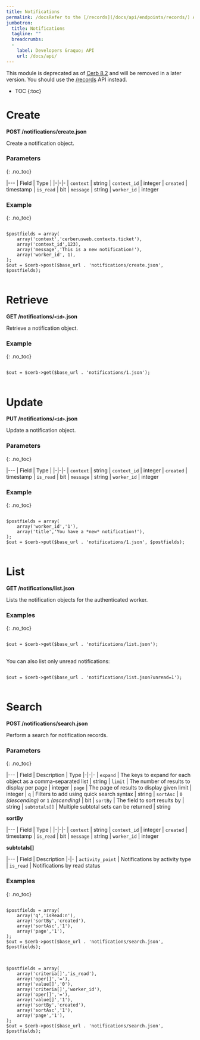 ```yaml
---
title: Notifications
permalink: /docsRefer to the [/records](/docs/api/endpoints/records/) API endpoint.notifications/
jumbotron:
  title: Notifications
  tagline: ""
  breadcrumbs:
  -
    label: Developers &raquo; API
    url: /docs/api/
---
```


<div class="cerb-box note">
<p>This module is deprecated as of <a href="/releases/8.2/">Cerb 8.2</a> and will be removed in a later version. You should use the <a href="/docs/api/endpoints/records/">/records</a> API instead.</p>
</div>

* TOC
{:toc}

# Create

**POST /notifications/create.json**

Create a notification object.

### Parameters
{: .no_toc}

|---
| Field | Type | 
|-|-|-
| `context` | string
| `context_id` | integer
| `created` | timestamp
| `is_read` | bit
| `message` | string
| `worker_id` | integer

### Example
{: .no_toc}

<pre>
<code class="language-php">
$postfields = array(
    array('context','cerberusweb.contexts.ticket'),
    array('context_id',123),
    array('message','This is a new notification!'),
    array('worker_id', 1),
);
$out = $cerb->post($base_url . 'notifications/create.json', $postfields);
</code>
</pre>

# Retrieve

**GET /notifications/`<id>`.json**

Retrieve a notification object.

### Example
{: .no_toc}

<pre>
<code class="language-php">
$out = $cerb->get($base_url . 'notifications/1.json');
</code>
</pre>

# Update

**PUT /notifications/`<id>`.json**

Update a notification object.

### Parameters
{: .no_toc}

|---
| Field | Type | 
|-|-|-
| `context` | string
| `context_id` | integer
| `created` | timestamp
| `is_read` | bit
| `message` | string
| `worker_id` | integer

### Example
{: .no_toc}

<pre>
<code class="language-php">
$postfields = array(
    array('worker_id','1'),
    array('title','You have a *new* notification!'),
);
$out = $cerb->put($base_url . 'notifications/1.json', $postfields);
</code>
</pre>

# List

**GET /notifications/list.json**

Lists the notification objects for the authenticated worker.

### Examples
{: .no_toc}

<pre>
<code class="language-php">
$out = $cerb->get($base_url . 'notifications/list.json');
</code>
</pre>

You can also list only unread notifications:

<pre>
<code class="language-php">
$out = $cerb->get($base_url . 'notifications/list.json?unread=1');
</code>
</pre>

# Search

**POST /notifications/search.json**

Perform a search for notification records.

### Parameters
{: .no_toc}

|---
| Field | Description | Type
|-|-|-
| `expand` | The keys to expand for each object as a comma-separated list | string
| `limit` | The number of results to display per page | integer
| `page` | The page of results to display given limit | integer
| `q` | Filters to add using quick search syntax | string
| `sortAsc` | `0` _(descending)_ or `1` _(ascending)_ | bit
| `sortBy` | The field to sort results by | string
| `subtotals[]` | Multiple subtotal sets can be returned | string 

**sortBy**

|---
| Field | Type | 
|-|-|-
| `context` | string
| `context_id` | integer
| `created` | timestamp
| `is_read` | bit
| `message` | string
| `worker_id` | integer

**subtotals[]**

|---
| Field | Description
|-|-
| `activity_point` | Notifications by activity type
| `is_read` | Notifications by read status

### Examples
{: .no_toc}

<pre>
<code class="language-php">
$postfields = array(
    array('q','isRead:n'),
    array('sortBy','created'),
    array('sortAsc','1'),
    array('page','1'),
);
$out = $cerb->post($base_url . 'notifications/search.json', $postfields);
</code>
</pre>

<pre>
<code class="language-php">
$postfields = array(
    array('criteria[]','is_read'),
    array('oper[]','='),
    array('value[]','0'),
    array('criteria[]','worker_id'),
    array('oper[]','='),
    array('value[]','1'),
    array('sortBy','created'),
    array('sortAsc','1'),
    array('page','1'),
);
$out = $cerb->post($base_url . 'notifications/search.json', $postfields);
</code>
</pre>
